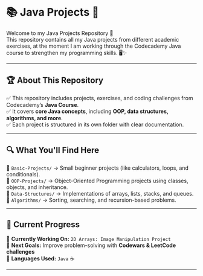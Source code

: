 # 📚 Java Projects 🚀

Welcome to my Java Projects Repository 🎉  
This repository contains all my Java projects from different academic exercises, at the moment I am working through the Codecademy Java course to strengthen my programming skills. 🖥️✨  

---

## 🏆 About This Repository
✅ This repository includes projects, exercises, and coding challenges from Codecademy’s **Java Course**.  
✅ It covers **core Java concepts**, including **OOP, data structures, algorithms, and more**.  
✅ Each project is structured in its own folder with clear documentation.  

---

## 🔍 What You'll Find Here
📂 `Basic-Projects/` → Small beginner projects (like calculators, loops, and conditionals).  
📂 `OOP-Projects/` → Object-Oriented Programming projects using classes, objects, and inheritance.  
📂 `Data-Structures/` → Implementations of arrays, lists, stacks, and queues.  
📂 `Algorithms/` → Sorting, searching, and recursion-based problems.  

---

## 🚀 **Current Progress**
📌 **Currently Working On:** `2D Arrays: Image Manipulation Project`  
📌 **Next Goals:** Improve problem-solving with **Codewars & LeetCode challenges**  
📌 **Languages Used:** `Java` ☕  

---


